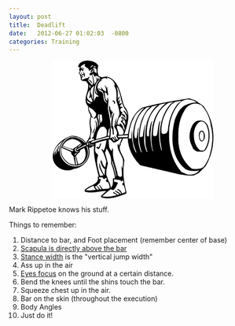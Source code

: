 ```yaml
---
layout: post
title:  Deadlift
date:   2012-06-27 01:02:03  -0800
categories: Training
---
```


<img src="/assets/deadlift.png" style="display: block; margin: auto;"  width=""/>


Mark Rippetoe knows his stuff.

Things to remember:&nbsp; <br />
<ol>
<li>Distance to bar, and Foot placement (remember center of base)</li>
<li><a href="http://youtu.be/Z_DMzJEvRF0" rel="nofollow" target="_blank">Scapula is directly above the bar</a></li>
<li><a href="http://youtu.be/K3izzg0RCTg" rel="nofollow" target="_blank">Stance width</a> is the "vertical jump width"</li>
<li>Ass up in the air</li>
<li><a href="http://youtu.be/u-0FaGayk3I" rel="nofollow" target="_blank">Eyes focus</a> on the ground at a certain distance.</li>
<li>Bend the knees until the shins touch the bar.</li>
<li>Squeeze chest up in the air. </li>
<li>Bar on the skin (throughout the execution)</li>
<li>Body Angles</li>
<li>Just do it! </li>
</ol>
